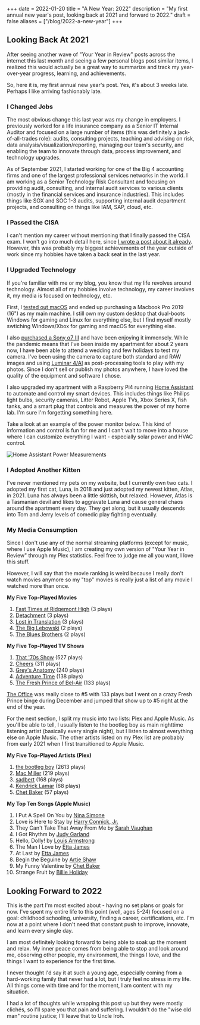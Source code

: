 +++
date = 2022-01-20
title = "A New Year: 2022"
description = "My first annual new year's post, looking back at 2021 and forward to 2022."
draft = false
aliases = ["/blog/2022-a-new-year"]
+++

## Looking Back At 2021

After seeing another wave of "Your Year in Review" posts across the internet
this last month and seeing a few personal blogs post similar items, I realized
this would actually be a great way to summarize and track my year-over-year
progress, learning, and achievements.

So, here it is, my first annual new year's post. Yes, it's about 3 weeks late.
Perhaps I like arriving fashionably late.

### I Changed Jobs

The most obvious change this last year was my change in employers. I previously
worked for a life insurance company as a Senior IT Internal Auditor and focused
on a large number of items (this was definitely a jack-of-all-trades role):
audits, consulting projects, teaching and advising on risk, data
analysis/visualization/reporting, managing our team's security, and enabling the
team to innovate through data, process improvement, and technology upgrades.

As of September 2021, I started working for one of the Big 4 accounting firms
and one of the largest professional services networks in the world. I am working
as a Senior Technology Risk Consultant and focusing on providing audit,
consulting, and internal audit services to various clients (mostly in the
financial services and insurance industries). This includes things like SOX and
SOC 1-3 audits, supporting internal audit department projects, and consulting on
things like IAM, SAP, cloud, etc.

### I Passed the CISA

I can't mention my career without mentioning that I finally passed the CISA
exam. I won't go into much detail here, since
[I wrote a post about it already](https://cleberg.net/blog/i-passed-the-cisa/).
However, this was probably my biggest achievements of the year outside of work
since my hobbies have taken a back seat in the last year.

### I Upgraded Technology

If you're familiar with me or my blog, you know that my life revolves around
technology. Almost all of my hobbies involve technology, my career involves it,
my media is focused on technology, etc.

First, I [tested out macOS](https://cleberg.net/blog/macos-testing-out-a-new-os/)
and ended up purchasing a Macbook Pro 2019 (16") as my main machine. I still own
my custom desktop that dual-boots Windows for gaming and Linux for everything
else, but I find myself mostly swtiching Windows/Xbox for gaming and macOS for
everything else.

I also
[purchased a Sony α7 III](https://cleberg.net/blog/jumping-back-into-photography/)
and have been enjoying it immensely. While the pandemic means that I've been
inside my apartment for about 2 years now, I have been able to attend a wedding
and few holidays to test my camera. I've been using the camera to capture both
standard and RAW images and using [Luminar 4/AI](https://skylum.com) as
post-processing tools to play with my photos. Since I don't sell or publish my
photos anywhere, I have loved the quality of the equipment and software I chose.

I also upgraded my apartment with a Raspberry Pi4 running
[Home Assistant](https://www.home-assistant.io) to automate and control my smart
devices. This includes things like Philips light bulbs, security cameras, Litter
Robot, Apple TVs, Xbox Series X, fish tanks, and a smart plug that controls and
measures the power of my home lab. I'm sure I'm forgetting something here.

Take a look at an example of the power monitor below. This kind of information
and control is fun for me and I can't wait to move into a house where I can
customize everything I want - especially solar power and HVAC control.

![Home Assistant Power Measurements](https://img.cleberg.net/blog/20220120-a-new-year/hass-power.png)

### I Adopted Another Kitten

I've never mentioned my pets on my website, but I currently own two cats. I
adopted my first cat, Luna, in 2018 and just adopted my newest kitten, Atlas,
in 2021. Luna has always been a little skittish, but relaxed. However, Atlas is
a Tasmanian devil and likes to aggravate Luna and cause general chaos around the
apartment every day. They get along, but it usually descends into Tom and Jerry
levels of comedic play fighting eventually.

### My Media Consumption

Since I don't use any of the normal streaming platforms (except for music, where
I use Apple Music), I am creating my own version of "Your Year in Review"
through my Plex statistics. Feel free to judge me all you want, I love this
stuff.

However, I will say that the movie ranking is weird because I really don't watch
movies anymore so my "top" movies is really just a list of any movie I watched
more than once.

**My Five Top-Played Movies**

1. [Fast Times at Ridgemont High](https://en.wikipedia.org/wiki/Fast_Times_at_Ridgemont_High)
   (3 plays)
2. [Detachment](<https://en.wikipedia.org/wiki/Detachment_(film)>) (3 plays)
3. [Lost in Translation](<https://en.wikipedia.org/wiki/Lost_in_Translation_(film)>)
   (3 plays)
4. [The Big Lebowski](https://en.wikipedia.org/wiki/The_Big_Lebowski) (2 plays)
5. [The Blues Brothers](<https://en.wikipedia.org/wiki/The_Blues_Brothers_(film)>)
   (2 plays)

**My Five Top-Played TV Shows**

1. [That '70s Show](https://en.wikipedia.org/wiki/That_%2770s_Show) (527 plays)
2. [Cheers](https://en.wikipedia.org/wiki/Cheers) (311 plays)
3. [Grey's Anatomy](https://en.wikipedia.org/wiki/Grey%27s_Anatomy) (240 plays)
4. [Adventure Time](https://en.wikipedia.org/wiki/Adventure_Time) (138 plays)
5. [The Fresh Prince of Bel-Air](https://en.wikipedia.org/wiki/The_Fresh_Prince_of_Bel-Air)
   (133 plays)

[The Office](<https://en.wikipedia.org/wiki/The_Office_(American_TV_series)>)
was really close to #5 with 133 plays but I went on a crazy Fresh Prince binge
during December and jumped that show up to #5 right at the end of the year.

For the next section, I split my music into two lists: Plex and Apple Music. As
you'll be able to tell, I usually listen to the bootleg boy as main nighttime
listening artist (basically every single night), but I listen to almost
everything else on Apple Music. The other artists listed on my Plex list are
probably from early 2021 when I first transitioned to Apple Music.

**My Five Top-Played Artists (Plex)**

1. [the bootleg boy](https://www.youtube.com/channel/UC0fiLCwTmAukotCXYnqfj0A)
   (2613 plays)
2. [Mac Miller](https://en.wikipedia.org/wiki/Mac_Miller) (219 plays)
3. [sadbert](https://sadbert.bandcamp.com/) (168 plays)
4. [Kendrick Lamar](https://en.wikipedia.org/wiki/Kendrick_Lamar) (68 plays)
5. [Chet Baker](https://en.wikipedia.org/wiki/Chet_Baker) (57 plays)

**My Top Ten Songs (Apple Music)**

1. I Put A Spell On You by
   [Nina Simone](https://en.wikipedia.org/wiki/Nina_Simone)
2. Love is Here to Stay by
   [Harry Connick, Jr.](https://en.wikipedia.org/wiki/Harry_Connick_Jr.)
3. They Can't Take That Away From Me by
   [Sarah Vaughan](https://en.wikipedia.org/wiki/Sarah_Vaughan)
4. I Got Rhythm by [Judy Garland](https://en.wikipedia.org/wiki/Judy_Garland)
5. Hello, Dolly! by
   [Louis Armstrong](https://en.wikipedia.org/wiki/Louis_Armstrong)
6. The Man I Love by [Etta James](https://en.wikipedia.org/wiki/Etta_James)
7. At Last by [Etta James](https://en.wikipedia.org/wiki/Etta_James)
8. Begin the Beguine by [Artie Shaw](https://en.wikipedia.org/wiki/Artie_Shaw)
9. My Funny Valentine by [Chet Baker](https://en.wikipedia.org/wiki/Chet_Baker)
10. Strange Fruit by
    [Billie Holiday](https://en.wikipedia.org/wiki/Billie_Holiday)

## Looking Forward to 2022

This is the part I'm most excited about - having no set plans or goals for now.
I've spent my entire life to this point (well, ages 5-24) focused on a goal:
childhood schooling, university, finding a career, certifications, etc. I'm now
at a point where I don't need that constant push to improve, innovate, and learn
every single day.

I am most definitely looking forward to being able to soak up the moment and
relax. My inner peace comes from being able to stop and look around me,
observing other people, my environment, the things I love, and the things I want
to experience for the first time.

I never thought I'd say it at such a young age, especially coming from a
hard-working family that never had a lot, but I truly feel no stress in my life.
All things come with time and for the moment, I am content with my situation.

I had a lot of thoughts while wrapping this post up but they were mostly
clichés, so I'll spare you that pain and suffering. I wouldn't do the "wise old
man" routine justice; I'll leave that to Uncle Iroh.
